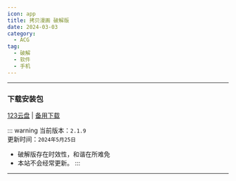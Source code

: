 ```yaml
---
icon: app
title: 拷贝漫画 破解版
date: 2024-03-03
category:
  - ACG
tag:
  - 破解
  - 软件
  - 手机
---
```


<!-- more -->

<!-- @include: ./crack.md{18-23} -->

---

### 下载安装包

[123云盘](https://www.123pan.com/s/4vaiVv-njxzH.html) | [备用下载](/apk/拷貝漫畫_2.1.9.apk)

::: warning
当前版本：`2.1.9`  
更新时间：`2024年5月25日`

- 破解版存在时效性，和谐在所难免
- 本站不会经常更新。
  :::

---

<!-- @include: ./crack.md{27-} -->
